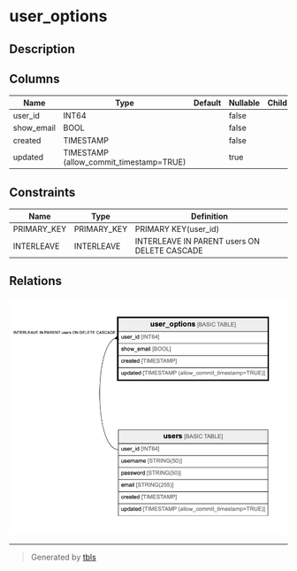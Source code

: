 # user_options

## Description

## Columns

| Name | Type | Default | Nullable | Children | Parents | Comment |
| ---- | ---- | ------- | -------- | -------- | ------- | ------- |
| user_id | INT64 |  | false |  | [users](users.md) |  |
| show_email | BOOL |  | false |  |  |  |
| created | TIMESTAMP |  | false |  |  |  |
| updated | TIMESTAMP (allow_commit_timestamp=TRUE) |  | true |  |  |  |

## Constraints

| Name | Type | Definition |
| ---- | ---- | ---------- |
| PRIMARY_KEY | PRIMARY_KEY | PRIMARY KEY(user_id) |
| INTERLEAVE | INTERLEAVE | INTERLEAVE IN PARENT users ON DELETE CASCADE |

## Relations

![er](user_options.png)

---

> Generated by [tbls](https://github.com/k1LoW/tbls)
